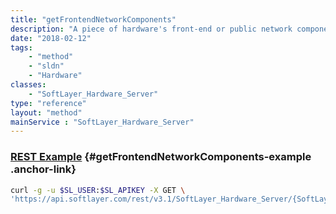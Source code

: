 ```yaml
---
title: "getFrontendNetworkComponents"
description: "A piece of hardware's front-end or public network components."
date: "2018-02-12"
tags:
    - "method"
    - "sldn"
    - "Hardware"
classes:
    - "SoftLayer_Hardware_Server"
type: "reference"
layout: "method"
mainService : "SoftLayer_Hardware_Server"
---
```


### [REST Example](#getFrontendNetworkComponents-example) <a href="/article/rest/"><i class="fas fa-question"></i></a> {#getFrontendNetworkComponents-example .anchor-link} 
```bash
curl -g -u $SL_USER:$SL_APIKEY -X GET \
'https://api.softlayer.com/rest/v3.1/SoftLayer_Hardware_Server/{SoftLayer_Hardware_ServerID}/getFrontendNetworkComponents'
```
